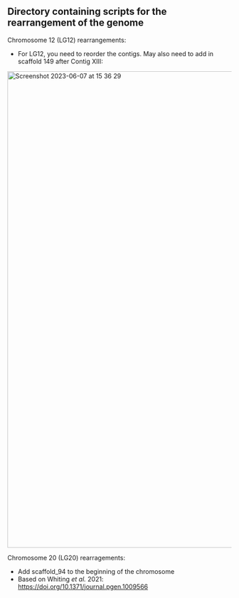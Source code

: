 ## Directory containing scripts for the rearrangement of the genome

Chromosome 12 (LG12) rearrangements:


- For LG12, you need to reorder the contigs. May also need to add in scaffold 149 after Contig XIII:
<img width="1072" alt="Screenshot 2023-06-07 at 15 36 29" src="https://github.com/josieparis/NFDS/assets/38511308/7577a976-45a8-4114-81e5-38af51a50591">

Chromosome 20 (LG20) rearragements:
- Add scaffold_94 to the beginning of the chromosome
- Based on Whiting _et al._ 2021: https://doi.org/10.1371/journal.pgen.1009566 


